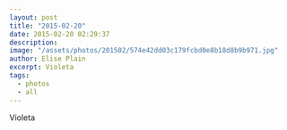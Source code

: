 ```yaml
---
layout: post
title: "2015-02-20"
date: 2015-02-20 02:29:37
description: 
image: "/assets/photos/201502/574e42dd03c179fcbd0e8b18d8b9b971.jpg"
author: Elise Plain
excerpt: Violeta
tags: 
  - photos
  - all
---
```


Violeta
<p></p>
